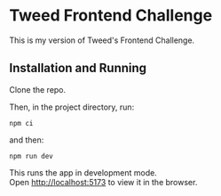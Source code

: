# Tweed Frontend Challenge

This is my version of Tweed's Frontend Challenge.

## Installation and Running

Clone the repo.

Then, in the project directory, run:

```
npm ci
```

and then:

```
npm run dev
```

This runs the app in development mode.\
Open [http://localhost:5173](http://localhost:5173) to view it in the browser.
